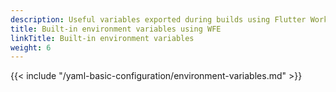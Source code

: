 ```yaml
---
description: Useful variables exported during builds using Flutter Workflow Editor
title: Built-in environment variables using WFE
linkTitle: Built-in environment variables
weight: 6
---
```


{{< include "/yaml-basic-configuration/environment-variables.md" >}}